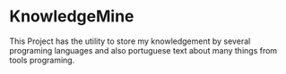 # KnowledgeMine

This Project has the utility to store my knowledgement by several programing languages and also portuguese text about many things from tools programing.